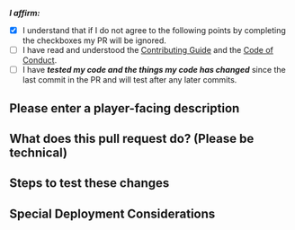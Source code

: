 <!-- Remove space and place 'x' mark between square [] brackets or click the checkbox after saving to affirm the following points: -->
<!-- (it should look like this: - [x] I have ...) -->

**_I affirm:_**

- [x] I understand that if I do not agree to the following points by completing the checkboxes my PR will be ignored.
- [ ] I have read and understood the [Contributing Guide](https://github.com/AirSkyBoat/AirSkyBoat/blob/staging/CONTRIBUTING.md) and the [Code of Conduct](https://github.com/AirSkyBoat/AirSkyBoat/blob/staging/CODE_OF_CONDUCT.md).
- [ ] I have _**tested my code and the things my code has changed**_ since the last commit in the PR and will test after any later commits.

## Please enter a player-facing description

<!-- Example: Adjusted the damage limits on physical weaponskills (Shozokui) -->

## What does this pull request do? (Please be technical)

<!-- Describe what your PR does here. If it closes an existing issue, you can mention: "Closes #1234" and GitHub will link this PR to that issue. -->

## Steps to test these changes

<!-- Clear and detailed steps to test your changes here. -->

## Special Deployment Considerations

<!-- Include any steps that need to be taken when deploying to the live environment. -->
<!-- Example: Need to run one_time_sql_conversion.sql -->
